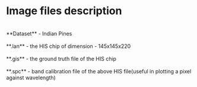 # Image files description
<br>
**Dataset** - Indian Pines <br><br>
**.lan** - the HIS chip of dimension - 145x145x220<br><br> 
**.gis** - the ground truth file of the HIS chip<br><br>
**.spc** - band calibration file of the above HIS file(useful in plotting a pixel against wavelength)
